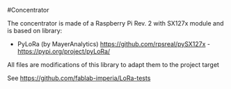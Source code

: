 #Concentrator

The concentrator is made of a Raspberry Pi Rev. 2 with SX127x module and is based on library:
* PyLoRa (by MayerAnalytics) https://github.com/rpsreal/pySX127x - https://pypi.org/project/pyLoRa/

All files are modifications of this library to adapt them to the project target

See https://github.com/fablab-imperia/LoRa-tests
